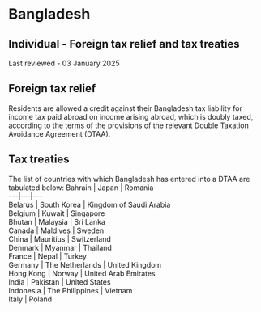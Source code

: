 # Bangladesh
## Individual - Foreign tax relief and tax treaties
Last reviewed - 03 January 2025
## Foreign tax relief
Residents are allowed a credit against their Bangladesh tax liability for income tax paid abroad on income arising abroad, which is doubly taxed, according to the terms of the provisions of the relevant Double Taxation Avoidance Agreement (DTAA).
## Tax treaties
The list of countries with which Bangladesh has entered into a DTAA are tabulated below:
Bahrain | Japan | Romania  
---|---|---  
Belarus | South Korea | Kingdom of Saudi Arabia  
Belgium | Kuwait | Singapore  
Bhutan | Malaysia | Sri Lanka  
Canada | Maldives | Sweden  
China | Mauritius | Switzerland  
Denmark | Myanmar | Thailand  
France | Nepal | Turkey  
Germany | The Netherlands | United Kingdom  
Hong Kong | Norway | United Arab Emirates  
India | Pakistan | United States  
Indonesia | The Philippines | Vietnam  
Italy | Poland

